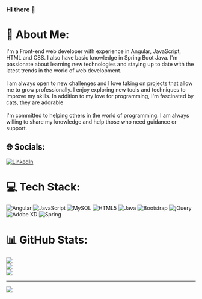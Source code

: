 ### Hi there 👋

# 💫 About Me:
I'm a Front-end web developer with experience in Angular, JavaScript, HTML and CSS. I also have basic knowledge in Spring Boot Java. I'm passionate about learning new technologies and staying up to date with the latest trends in the world of web development.<br><br>I am always open to new challenges and I love taking on projects that allow me to grow professionally. I enjoy exploring new tools and techniques to improve my skills. In addition to my love for programming, I'm fascinated by cats, they are adorable<br><br>I'm committed to helping others in the world of programming. I am always willing to share my knowledge and help those who need guidance or support.


## 🌐 Socials:
[![LinkedIn](https://img.shields.io/badge/LinkedIn-%230077B5.svg?logo=linkedin&logoColor=white)](https://linkedin.com/in/https://www.linkedin.com/in/alan-kevin-gonzalez-hernandez-2b1116225/) 

# 💻 Tech Stack:
![Angular](https://img.shields.io/badge/angular-%23DD0031.svg?style=for-the-badge&logo=angular&logoColor=white) ![JavaScript](https://img.shields.io/badge/javascript-%23323330.svg?style=for-the-badge&logo=javascript&logoColor=%23F7DF1E) ![MySQL](https://img.shields.io/badge/mysql-%2300f.svg?style=for-the-badge&logo=mysql&logoColor=white) ![HTML5](https://img.shields.io/badge/html5-%23E34F26.svg?style=for-the-badge&logo=html5&logoColor=white) ![Java](https://img.shields.io/badge/java-%23ED8B00.svg?style=for-the-badge&logo=java&logoColor=white) ![Bootstrap](https://img.shields.io/badge/bootstrap-%23563D7C.svg?style=for-the-badge&logo=bootstrap&logoColor=white) ![jQuery](https://img.shields.io/badge/jquery-%230769AD.svg?style=for-the-badge&logo=jquery&logoColor=white) ![Adobe XD](https://img.shields.io/badge/Adobe%20XD-470137?style=for-the-badge&logo=Adobe%20XD&logoColor=#FF61F6) ![Spring](https://img.shields.io/badge/spring-%236DB33F.svg?style=for-the-badge&logo=spring&logoColor=white)
# 📊 GitHub Stats:
![](https://github-readme-stats.vercel.app/api?username=AlanKevinGZ&theme=radical&hide_border=false&include_all_commits=false&count_private=false)<br/>
![](https://github-readme-streak-stats.herokuapp.com/?user=AlanKevinGZ&theme=radical&hide_border=false)<br/>
![](https://github-readme-stats.vercel.app/api/top-langs/?username=AlanKevinGZ&theme=radical&hide_border=false&include_all_commits=false&count_private=false&layout=compact)

---
[![](https://visitcount.itsvg.in/api?id=AlanKevinGZ&icon=0&color=0)](https://visitcount.itsvg.in)

<!-- Proudly created with GPRM ( https://gprm.itsvg.in ) -->
